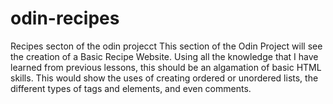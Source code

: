 # odin-recipes
Recipes secton of the odin projecct
This section of the Odin Project will see the creation of a Basic Recipe Website.
Using all the knowledge that I have learned from previous lessons, this should be an algamation of basic HTML skills. 
This would show the uses of creating ordered or unordered lists, the different types of tags and elements, and even comments. 
